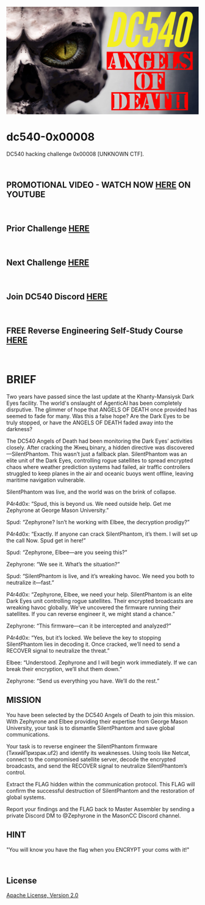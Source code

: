 ![image](https://github.com/mytechnotalent/dc540-0x00007/blob/main/DC540%20Angels%20Of%20Death.png?raw=true)

# dc540-0x00008
DC540 hacking challenge 0x00008 [UNKNOWN CTF].

<br>

## PROMOTIONAL VIDEO - WATCH NOW [HERE](https://youtu.be/YJAa4o7WXkE) ON YOUTUBE

<br>

## Prior Challenge [HERE](https://github.com/mytechnotalent/dc540-0x00007)

<br>

## Next Challenge [HERE](https://github.com/mytechnotalent/dc540-0x00009)

<br>

## Join DC540 Discord [HERE](https://discord.gg/TC9V9RCr5U)

<br>

## FREE Reverse Engineering Self-Study Course [HERE](https://github.com/mytechnotalent/Reverse-Engineering-Tutorial)

<br>

# BRIEF

Two years have passed since the last update at the Khanty-Mansiysk Dark Eyes facility. The world's onslaught of AgenticAI has been completely disrputive. The glimmer of hope that ANGELS OF DEATH once provided has seemed to fade for many. Was this a false hope? Are the Dark Eyes to be truly stopped, or have the ANGELS OF DEATH faded away into the darkness?<br>

The DC540 Angels of Death had been monitoring the Dark Eyes’ activities closely. After cracking the Жнец binary, a hidden directive was discovered—SilentPhantom. This wasn’t just a fallback plan. SilentPhantom was an elite unit of the Dark Eyes, controlling rogue satellites to spread encrypted chaos where weather prediction systems had failed, air traffic controllers struggled to keep planes in the air and oceanic buoys went offline, leaving maritime navigation vulnerable.<br>

SilentPhantom was live, and the world was on the brink of collapse.<br>

P4r4d0x: “Spud, this is beyond us. We need outside help. Get me Zephyrone at George Mason University.”<br>

Spud: “Zephyrone? Isn’t he working with Elbee, the decryption prodigy?”<br>

P4r4d0x: “Exactly. If anyone can crack SilentPhantom, it’s them. I will set up the call Now. Spud get in here!”<br>

Spud: “Zephyrone, Elbee—are you seeing this?”<br>

Zephyrone: “We see it. What’s the situation?”<br>

Spud: “SilentPhantom is live, and it’s wreaking havoc. We need you both to neutralize it—fast.”<br>

P4r4d0x: “Zephyrone, Elbee, we need your help. SilentPhantom is an elite Dark Eyes unit controlling rogue satellites. Their encrypted broadcasts are wreaking havoc globally. We’ve uncovered the firmware running their satellites. If you can reverse engineer it, we might stand a chance.”<br>

Zephyrone: “This firmware—can it be intercepted and analyzed?”<br>

P4r4d0x: “Yes, but it’s locked. We believe the key to stopping SilentPhantom lies in decoding it. Once cracked, we’ll need to send a RECOVER signal to neutralize the threat.”<br>

Elbee: “Understood. Zephyrone and I will begin work immediately. If we can break their encryption, we’ll shut them down.”<br>

Zephyrone: “Send us everything you have. We’ll do the rest.”<br>

## MISSION
You have been selected by the DC540 Angels of Death to join this mission. With Zephyrone and Elbee providing their expertise from George Mason University, your task is to dismantle SilentPhantom and save global communications.<br>

Your task is to reverse engineer the SilentPhantom firmware (ТихийПризрак.uf2) and identify its weaknesses. Using tools like Netcat, connect to the compromised satellite server, decode the encrypted broadcasts, and send the RECOVER signal to neutralize SilentPhantom’s control.<br>

Extract the FLAG hidden within the communication protocol. This FLAG will confirm the successful destruction of SilentPhantom and the restoration of global systems.<br>

Report your findings and the FLAG back to Master Assembler by sending a private Discord DM to @Zephyrone in the MasonCC Discord channel.<br>

## HINT
"You will know you have the flag when you ENCRYPT your coms with it!"

<br>

## License
[Apache License, Version 2.0](https://www.apache.org/licenses/LICENSE-2.0)

